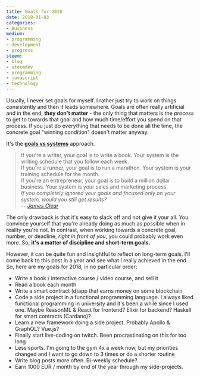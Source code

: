 ```yaml
---
title: Goals for 2018
date: 2018-01-03
categories:
- Business
medium:
- programming
- development
- progress
steem:
- blog
- steemdev
- programming
- javascript
- technology
---
```


Usually, I never set goals for myself.
I rather just try to work on things consistently and then it leads somewhere.
Goals are often really artificial and in the end, **they don't matter** - the only thing that matters is the _process_ to get to towards that goal and how much time/effort you spend on that process.
If you just do everything that needs to be done all the time, the concrete goal "winning condition" doesn't matter anyway.

It's the [**goals vs systems**](http://blog.dilbert.com/2013/11/18/goals-vs-systems/) approach.

> If you're a writer, your goal is to write a book. Your system is the writing schedule that you follow each week.  
> If you're a runner, your goal is to run a marathon. Your system is your training schedule for the month.  
> If you're an entrepreneur, your goal is to build a million dollar business. Your system is your sales and marketing process.  
> _If you completely ignored your goals and focused only on your system, would you still get results?_  
> -- [_James Clear_](https://jamesclear.com/goals-systems)

The only drawback is that it's easy to slack off and not give it your all. You convince yourself that you're already doing as much as possible when in reality you're not. In contrast, when working towards a concrete goal, number, or deadline, _right in front of you_, you could probably work even more. So, **it's a matter of discipline and short-term goals.**

However, it can be quite fun and insightful to reflect on long-term goals. I'll come back to this post in a year and see what I really achieved in the end.
So, here are my goals for 2018, in no particular order:

* Write a book / interactive course / video course, and sell it
* Read a book each month
* Write a smart contract (d)app that earns money on some blockchain
* Code a side project in a functional programming language. I always liked functional programming in university and it's been a while since I used one. Maybe ReasonML & React for frontend? Elixir for backend? Haskell for smart contracts (Cardano)?
* Learn a new framework doing a side project. Probably Apollo & GraphQL? Vue.js?
* Finally start live-coding on twitch. Been procrastinating on this for too long
* Less sports. I'm going to the gym 4x a week now, but my priorities changed and I want to go down to 3 times or do a shorter routine
* Write blog posts more often. Bi-weekly schedule?
* Earn 1000 EUR / month by end of the year through my side-projects.
